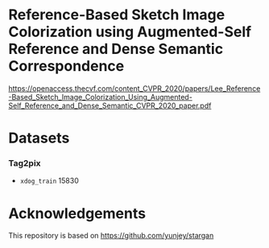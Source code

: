# Reference-Based Sketch Image Colorization using Augmented-Self Reference and Dense Semantic Correspondence
https://openaccess.thecvf.com/content_CVPR_2020/papers/Lee_Reference-Based_Sketch_Image_Colorization_Using_Augmented-Self_Reference_and_Dense_Semantic_CVPR_2020_paper.pdf


# Datasets
### Tag2pix
+ `xdog_train` 15830
# Acknowledgements
This repository is based on https://github.com/yunjey/stargan